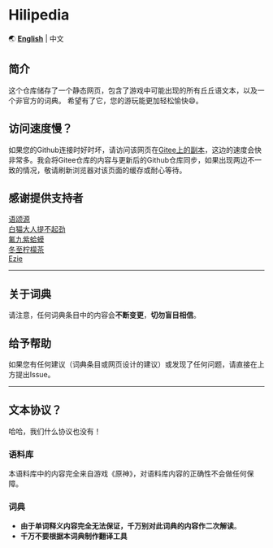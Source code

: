 # Hilipedia

🌏 **[English](README_en.md)** | 中文

## 简介
这个仓库储存了一个静态网页，包含了游戏中可能出现的所有丘丘语文本，以及一个非官方的词典。
希望有了它，您的游玩能更加轻松愉快😄。

## 访问速度慢？
如果您的Github连接时好时坏，请访问该网页在[Gitee上的副本](https://chen_zhanming.gitee.io/hilipedia/)，这边的速度会快非常多。我会将Gitee仓库的内容与更新后的Github仓库同步，如果出现两边不一致的情况，敬请刷新浏览器对该页面的缓存或耐心等待。

## 感谢提供支持者

[语颂源](https://space.bilibili.com/25150765)  
[白猫大人提不起劲](https://space.bilibili.com/425251)  
[氟九紫蛤蟆](https://space.bilibili.com/28715153)  
[冬至柠檬茶](https://space.bilibili.com/12539817)  
[Ezie](https://space.bilibili.com/34988010)  

----------

## 关于词典
请注意，任何词典条目中的内容会**不断变更**，**切勿盲目相信**。

## 给予帮助
如果您有任何建议（词典条目或网页设计的建议）或发现了任何问题，请直接在上方提出Issue。

----------

## 文本协议？
哈哈，我们什么协议也没有！  

### 语料库
本语料库中的内容完全来自游戏《原神》，对语料库内容的正确性不会做任何保障。

### 词典
* **由于单词释义内容完全无法保证，千万别对此词典的内容作二次解读**。
* **千万不要根据本词典制作翻译工具**



<!-- 
### 莫名其妙的语音

> Gohus, chiso vonph. 
> 我说啊，他们很生气。

/gʜɤ˩ ʜɤɯs˥˨ kʰʜi˥ sʜo˩ mʜo˩ ɾʜɛŋf˩/
-->
